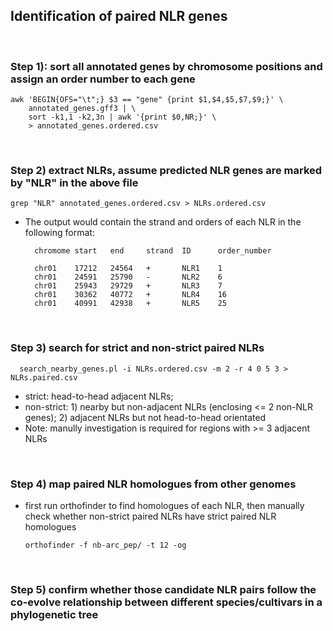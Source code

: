 
## Identification of paired NLR genes

<br />

### Step 1): sort all annotated genes by chromosome positions and assign an order number to each gene
    awk 'BEGIN{OFS="\t";} $3 == "gene" {print $1,$4,$5,$7,$9;}' \
        annotated_genes.gff3 | \
        sort -k1,1 -k2,3n | awk '{print $0,NR;}' \
        > annotated_genes.ordered.csv

<br />

### Step 2) extract NLRs, assume predicted NLR genes are marked by "NLR" in the above file
    grep "NLR" annotated_genes.ordered.csv > NLRs.ordered.csv

* The output would contain the strand and orders of each NLR in the following format:
        
        chromome start   end     strand  ID      order_number
        
        chr01    17212   24564   +       NLR1    1
        chr01    24591   25790   -       NLR2    6
        chr01    25943   29729   +       NLR3    7
        chr01    30362   40772   +       NLR4    16
        chr01    40991   42938   +       NLR5    25

<br />


### Step 3) search for strict and non-strict paired NLRs

      search_nearby_genes.pl -i NLRs.ordered.csv -m 2 -r 4 0 5 3 > NLRs.paired.csv

* strict: head-to-head adjacent NLRs;
* non-strict: 1) nearby but non-adjacent NLRs (enclosing <= 2 non-NLR genes); 2) adjacent NLRs but not head-to-head orientated
* Note: manully investigation is required for regions with >= 3 adjacent NLRs
 
<br />



### Step 4) map paired NLR homologues from other genomes
* first run orthofinder to find homologues of each NLR, then manually check whether non-strict paired NLRs have strict paired NLR homologues

      orthofinder -f nb-arc_pep/ -t 12 -og

<br />

### Step 5) confirm whether those candidate NLR pairs follow the co-evolve relationship between different species/cultivars in a phylogenetic tree

<br />
